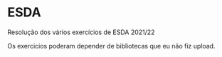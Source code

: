 # ESDA
Resolução dos vários exercícios de ESDA 2021/22

Os exercicios poderam depender de bibliotecas que eu não fiz upload.
